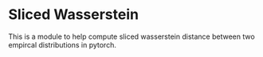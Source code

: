 # Sliced Wasserstein
This is a module to help compute sliced wasserstein distance between two empircal distributions in pytorch.


